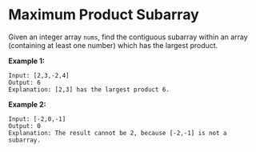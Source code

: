 # Maximum Product Subarray

Given an integer array `nums`, find the contiguous subarray within an array (containing at least one number) which has the largest product.

__Example 1:__

```pseudo
Input: [2,3,-2,4]
Output: 6
Explanation: [2,3] has the largest product 6.
```

__Example 2:__

```pseudo
Input: [-2,0,-1]
Output: 0
Explanation: The result cannot be 2, because [-2,-1] is not a subarray.
```